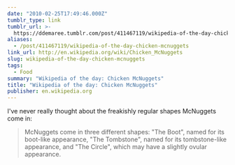 ```yaml
---
date: "2010-02-25T17:49:46.000Z"
tumblr_type: link
tumblr_url: >-
  https://ddemaree.tumblr.com/post/411467119/wikipedia-of-the-day-chicken-mcnuggets
aliases:
  - /post/411467119/wikipedia-of-the-day-chicken-mcnuggets
link_url: http://en.wikipedia.org/wiki/Chicken_McNuggets
slug: wikipedia-of-the-day-chicken-mcnuggets
tags:
  - Food
summary: "Wikipedia of the day: Chicken McNuggets"
title: "Wikipedia of the day: Chicken McNuggets"
publisher: en.wikipedia.org
---
```


I've never really thought about the freakishly regular shapes McNuggets come in:

> McNuggets come in three different shapes: "The Boot", named for its boot-like appearance, "The Tombstone", named for its tombstone-like appearance, and "The Circle", which may have a slightly ovular appearance.
